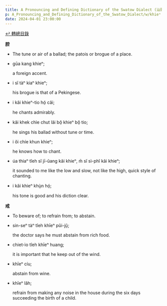 ```yaml
---
title: A Pronouncing and Defining Dictionary of the Swatow Dialect (汕頭方言音義字典) / khieⁿ
p: A_Pronouncing_and_Defining_Dictionary_of_the_Swatow_Dialect/w/khieⁿ
date: 2024-04-01 23:00:00
---
```


[↩️ 轉總目錄](/A_Pronouncing_and_Defining_Dictionary_of_the_Swatow_Dialect)


**腔**
- The tune or air of a ballad; the patois or brogue of a place.

- gūa kang khieⁿ;

  a foreign accent.

- i sĭ tàⁿ kiaⁿ khieⁿ;

  his brogue is that of a Pekingese.

- i kâi khieⁿ-tio hó̤ căi;

  he chants admirably.

- kâi khek chìe chut lâi bô̤ khieⁿ bô̤ tio;

  he sings his ballad without tune or time.

- i ŏi chíe khun khieⁿ;

  he knows how to chant.

- úa thiaⁿ tîeh sĭ jī-ûang kâi khieⁿ, m̄ sĭ sì-phî kâi khieⁿ;

  it sounded to me like the low and slow, not like the high, quick style of chanting.

- i kâi khieⁿ khṳ̀n hó̤;

  his tone is good and his diction clear.

**戒**
- To beware of; to refrain from; to abstain.

- sin-seⁿ tàⁿ tîeh khīeⁿ pûi-jṳ̆;

  the doctor says he must abstain from rich food.

- chiet-ìo tîeh khīeⁿ huang;

  it is important that he keep out of the wind.

- khīeⁿ cíu;

  abstain from wine.

- khīeⁿ lâh;

  refrain from making any noise in the house during the six days succeeding the birth of a child.